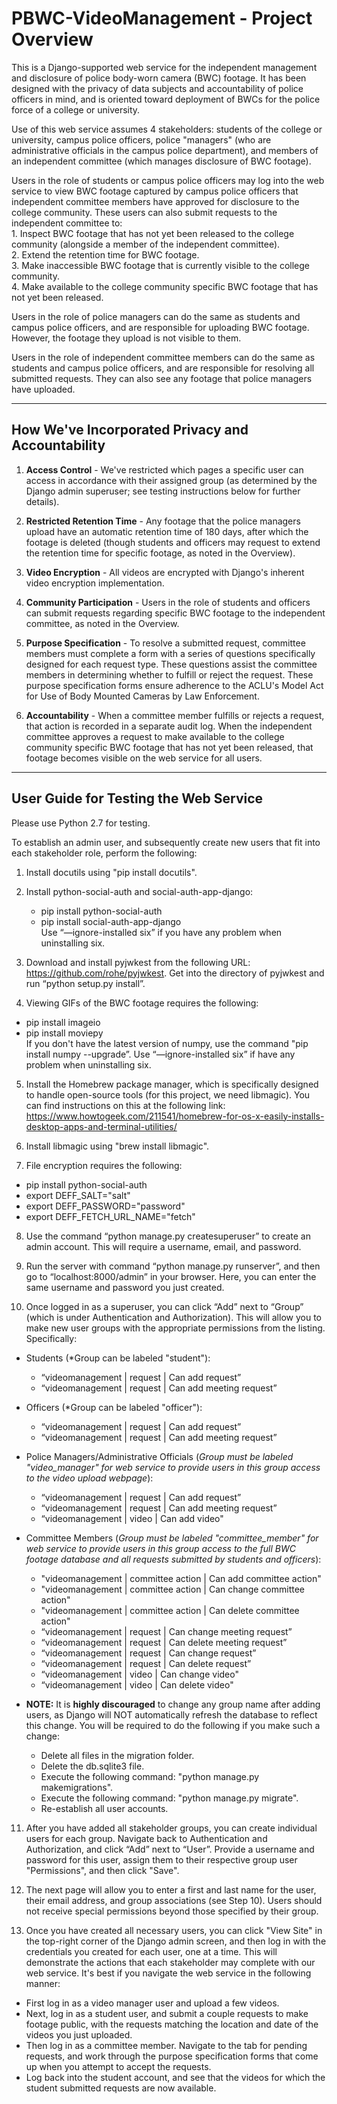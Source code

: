 # PBWC-VideoManagement - Project Overview

This is a Django-supported web service for the independent management and disclosure of police body-worn camera (BWC) footage. It has been designed with the privacy of data subjects and accountability of police officers in mind, and is oriented toward deployment of BWCs for the police force of a college or university.

Use of this web service assumes 4 stakeholders: students of the college or university, campus police officers, police "managers" (who are administrative officials in the campus police department), and members of an independent committee (which manages disclosure of BWC footage).

Users in the role of students or campus police officers may log into the web service to view BWC footage captured by campus police officers that independent committee members have approved for disclosure to the college community. These users can also submit requests to the independent committee to:
    <br/> 1. Inspect BWC footage that has not yet been released to the college community (alongside a member of the independent committee).
    <br/> 2. Extend the retention time for BWC footage.
    <br/> 3. Make inaccessible BWC footage that is currently visible to the college community.
    <br/> 4. Make available to the college community specific BWC footage that has not yet been released.

Users in the role of police managers can do the same as students and campus police officers, and are responsible for uploading BWC footage. However, the footage they upload is not visible to them.

Users in the role of independent committee members can do the same as students and campus police officers, and are responsible for resolving all submitted requests. They can also see any footage that police managers have uploaded.

_______________________________________________________________________________________________________________

## How We've Incorporated Privacy and Accountability

1. **Access Control** - We've restricted which pages a specific user can access in accordance with their assigned group (as determined by the Django admin superuser; see testing instructions below for further details).

2. **Restricted Retention Time** - Any footage that the police managers upload have an automatic retention time of 180 days, after which the footage is deleted (though students and officers may request to extend the retention time for specific footage, as noted in the Overview).

3. **Video Encryption** - All videos are encrypted with Django's inherent video encryption implementation.

4. **Community Participation** - Users in the role of students and officers can submit requests regarding specific BWC footage to the independent committee, as noted in the Overview. 

5. **Purpose Specification** - To resolve a submitted request, committee members must complete a form with a series of questions specifically designed for each request type. These questions assist the committee members in determining whether to fulfill or reject the request. These purpose specification forms ensure adherence to the ACLU's Model Act for Use of Body Mounted Cameras by Law Enforcement.

6. **Accountability** - When a committee member fulfills or rejects a request, that action is recorded in a separate audit log. When the independent committee approves a request to make available to the college community specific BWC footage that has not yet been released, that footage becomes visible on the web service for all users.

_______________________________________________________________________________________________________________

## User Guide for Testing the Web Service

Please use Python 2.7 for testing.

To establish an admin user, and subsequently create new users that fit into each stakeholder role, perform the following: 

1. Install docutils using "pip install docutils".

2. Install python-social-auth and social-auth-app-django:
   * pip install python-social-auth
   * pip install social-auth-app-django
<br/> Use “—ignore-installed six” if you have any problem when uninstalling six.

3. Download and install pyjwkest from the following URL: https://github.com/rohe/pyjwkest. Get into the directory of pyjwkest and run “python setup.py install”.

4. Viewing GIFs of the BWC footage requires the following:
  * pip install imageio
  * pip install moviepy
<br/> If you don't have the latest version of numpy, use the command "pip install numpy --upgrade”. Use “—ignore-installed six” if have any problem when uninstalling six.

5. Install the Homebrew package manager, which is specifically designed to handle open-source tools (for this project, we need libmagic). You can find instructions on this at the following link: https://www.howtogeek.com/211541/homebrew-for-os-x-easily-installs-desktop-apps-and-terminal-utilities/

6. Install libmagic using "brew install libmagic".

7. File encryption requires the following:
  * pip install python-social-auth
  * export DEFF_SALT="salt"
  * export DEFF_PASSWORD="password"
  * export DEFF_FETCH_URL_NAME="fetch"

8. Use the command “python manage.py createsuperuser” to create an admin account. This will require a username, email, and password.

9. Run the server with command “python manage.py runserver”, and then go to “localhost:8000/admin” in your browser. Here, you can enter the same username and password you just created.

10. Once logged in as a superuser, you can click “Add” next to “Group” (which is under Authentication and Authorization). This will allow you to make new user groups with the appropriate permissions from the listing. Specifically:
  * Students (*Group can be labeled "student"):
    - “videomanagement | request | Can add request”
    - “videomanagement | request | Can add meeting request”
  * Officers (*Group can be labeled "officer"):
    - “videomanagement | request | Can add request”
    - “videomanagement | request | Can add meeting request”
  * Police Managers/Administrative Officials (*Group must be labeled "video_manager" for web service to provide users in this group access to the video upload webpage*):
    - “videomanagement | request | Can add request”
    - “videomanagement | request | Can add meeting request”
    - “videomanagement | video | Can add video"
  * Committee Members (*Group must be labeled "committee_member" for web service to provide users in this group access to the full BWC footage database and all requests submitted by students and officers*):
    - "videomanagement | committee action | Can add committee action"
    - "videomanagement | committee action | Can change committee action"
    - "videomanagement | committee action | Can delete committee action"
    - “videomanagement | request | Can change meeting request”
    - “videomanagement | request | Can delete meeting request”
    - “videomanagement | request | Can change request”
    - “videomanagement | request | Can delete request”
    - “videomanagement | video | Can change video"
    - “videomanagement | video | Can delete video"

  * **NOTE:** It is **highly discouraged** to change any group name after adding users, as Django will NOT automatically refresh the database to reflect this change. You will be required to do the following if you make such a change:
    - Delete all files in the migration folder.
    - Delete the db.sqlite3 file.
    - Execute the following command: "python manage.py makemigrations".
    - Execute the following command: "python manage.py migrate".
    - Re-establish all user accounts.

11. After you have added all stakeholder groups, you can create individual users for each group. Navigate back to Authentication and Authorization, and click “Add” next to “User”. Provide a username and password for this user, assign them to their respective group user "Permissions", and then click "Save".

12. The next page will allow you to enter a first and last name for the user, their email address, and group associations (see Step 10). Users should not receive special permissions beyond those specified by their group.

13. Once you have created all necessary users, you can click "View Site" in the top-right corner of the Django admin screen, and then log in with the credentials you created for each user, one at a time. This will demonstrate the actions that each stakeholder may complete with our web service. It's best if you navigate the web service in the following manner:

  * First log in as a video manager user and upload a few videos.
  * Next, log in as a student user, and submit a couple requests to make footage public, with the requests matching the location and date of the videos you just uploaded.
  * Then log in as a committee member. Navigate to the tab for pending requests, and work through the purpose specification forms that come up when you attempt to accept the requests.
  * Log back into the student account, and see that the videos for which the student submitted requests are now available.




